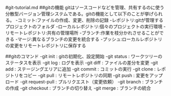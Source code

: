 #git-tutorial.md
##gitの機能
gitはソースコードなどを管理、共有するのに使う分散型バージョン管理システムである。gitの機能として以下のことが挙げられる。
-コミット:ファイルの作成、変更、削除の記録
-レポジトリ:gitが管理するプロジェクトのフォルダ
    -ローカルレポジトリ:個々のプロジェクトの実行環境
    -リモートレポジトリ:共有の管理場所
-ブランチ:作業を枝分かれさせることができる
-マージ:異なるブランチの変更を統合する
-プッシュ:ローカルレポジトリの変更をリモートレポジトリに保存する

##gitのコマンド
-git init : gitの初期化、設定開始
-git status : ワークツリーのステータスを表示
-git log : ログを表示
-git diff : ファイルの差分を変更
-git add : ステージングエリアに追加
-git commit : コミットの実行
-git clone : レポジトリをコピー
-git pull : リモートレポジトリの同期
-git push : 変更をアップロード
-git request-pull : プルリクエスト（変更依頼）
-git branch : ブランチの作成
-git checkout : ブランチの切り替え
-git merge : ブランチの統合

